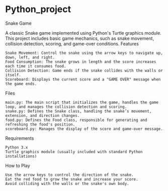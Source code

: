 # Python_project

Snake Game

A classic Snake game implemented using Python's Turtle graphics module. This project includes basic game mechanics, such as snake movement, collision detection, scoring, and game-over conditions.
Features

    Snake Movement: Control the snake using the arrow keys to navigate up, down, left, and right.
    Food Consumption: The snake grows in length and the score increases each time it consumes food.
    Collision Detection: Game ends if the snake collides with the walls or itself.
    Scoreboard: Displays the current score and a "GAME OVER" message when the game ends.

Files

    main.py: The main script that initializes the game, handles the game loop, and manages the collision detection and scoring.
    snake.py: Defines the Snake class, handling the snake’s movement, extension, and direction changes.
    food.py: Defines the Food class, responsible for generating and refreshing the food's position.
    scoreboard.py: Manages the display of the score and game-over message.

Requirements

    Python 3.x
    Turtle graphics module (usually included with standard Python installations)
    
How to Play

    Use the arrow keys to control the direction of the snake.
    Eat the red food to grow the snake and increase your score.
    Avoid colliding with the walls or the snake's own body.
